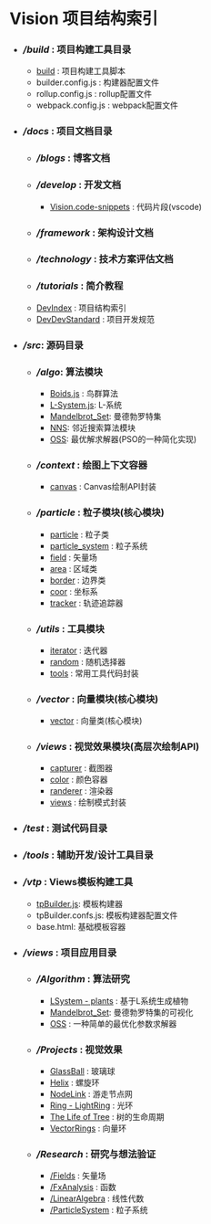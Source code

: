 # Vision 项目结构索引

* ### ***/build*** : 项目构建工具目录
    * [build](../../build/build.js) : 项目构建工具脚本
    * builder.config.js : 构建器配置文件
    * rollup.config.js : rollup配置文件
    * webpack.config.js : webpack配置文件
* ### ***/docs*** : 项目文档目录
    * ### */blogs* : 博客文档
    * ### */develop* : 开发文档
        * [Vision.code-snippets](./develop/Vision.code-snippets) : 代码片段(vscode) 
    * ### */framework* : 架构设计文档
    * ### */technology* : 技术方案评估文档
    * ### */tutorials* : 简介教程
    * [DevIndex]() : 项目结构索引
    * [DevDevStandard](./DevStandard.md) : 项目开发规范
* ### ***/src***: 源码目录
    * ### */algo*: 算法模块
        * [Boids.js](../src/algo/Boids.js) : 鸟群算法
        * [L-System.js](../src/algo/LSystem.js): L-系统
        * [Mandelbrot_Set](../src/algo/Mandelbrot_Set.js): 曼德勃罗特集
        * [NNS](../src/algo/NNS.js): 邻近搜索算法模块
        * [OSS](../src/algo/OSS.js): 最优解求解器(PSO的一种简化实现)
    * ### */context* : 绘图上下文容器
        * [canvas](../src/context/canvas.js) : Canvas绘制API封装
    * ### */particle* : 粒子模块(核心模块)
        * [particle](../src/particle/particle.js) : 粒子类
        * [particle_system](../src/particle/particle_system.js) : 粒子系统
        * [field](../src/particle/field.js) : 矢量场
        * [area](../src/particle/area.js) : 区域类
        * [border](../src/particle/border.js) : 边界类
        * [coor](../src/particle/coor.js) : 坐标系
        * [tracker](../src/particle/tracker.js) : 轨迹追踪器
    * ### */utils* : 工具模块
        * [iterator](../src/utils/iterator.js) : 迭代器
        * [random](../src/utils/random.js) : 随机选择器
        * [tools](../src/utils/tools.js) : 常用工具代码封装
    * ### ***/vector*** : 向量模块(核心模块)
        * [vector](../src/vector/vector.js) : 向量类(核心模块)
    * ### */views* : 视觉效果模块(高层次绘制API)
        * [capturer](../src/views/capturer.js) : 截图器
        * [color](../src/views/color.js) : 颜色容器
        * [randerer](../src/views/randerer.js) : 渲染器
        * [views](../src/views/views.js) : 绘制模式封装
* ### ***/test*** : 测试代码目录
* ### ***/tools*** : 辅助开发/设计工具目录
* ### ***/vtp*** : Views模板构建工具
    * [tpBuilder.js](../../vtp/tpBuilder.js): 模板构建器
    * tpBuilder.confs.js: 模板构建器配置文件
    * base.html: 基础模板容器
* ### ***/views*** : 项目应用目录
    * ### */Algorithm* : 算法研究
        * [LSystem - plants](../../views/Algorithm/LSystem/plants.html) : 基于L系统生成植物
        * [Mandelbrot_Set](../../views/Algorithm/Mandelbrot_Set/Mandelbrot_Set.html): 曼德勃罗特集的可视化
        * [OSS](../../views/Algorithm/OSS/optimum_solution_solver.html) : 一种简单的最优化参数求解器
    * ### */Projects* : 视觉效果
        * [GlassBall](../../views/Projects/GlassBall/GlassBall.html) : 玻璃球
        * [Helix](../../views/Projects/Helix/Helix.html) : 螺旋环
        * [NodeLink](../../views/Projects/NodeLink/NodeLink.html) : 游走节点网
        * [Ring - LightRing](../../views/Projects/Ring/LightRing.html) : 光环
        * [The Life of Tree](../../views/Projects/The%20Life%20of%20Tree/The%20Life%20of%20Tree.html) : 树的生命周期
        * [VectorRings](../../views/Projects/VectorRings/VectorRings.html) : 向量环
    * ### */Research* : 研究与想法验证
        * [/Fields](../../views/Research/Fields/) : 矢量场
        * [/FxAnalysis](../../views/Research/FxAnalysis/) : 函数
        * [/LinearAlgebra](../../views/Research/LinearAlgebra/) : 线性代数
        * [/ParticleSystem](../../views/Research/ParticleSystem/) : 粒子系统

